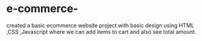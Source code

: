 # e-commerce-
created a basic ecommerce website project with basic design
using HTML ,CSS ,Javascript where we can add items to cart and also see  total amount.
